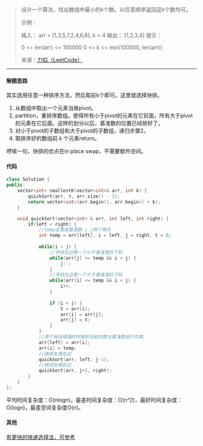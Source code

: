 >设计一个算法，找出数组中最小的k个数。以任意顺序返回这k个数均可。
>
>示例：
>
>输入： arr = [1,3,5,7,2,4,6,8], k = 4
>输出： [1,2,3,4]
>提示：
>
>0 <= len(arr) <= 100000
>0 <= k <= min(100000, len(arr))
>
>来源：[力扣（LeetCode）](https://leetcode-cn.com/problems/smallest-k-lcci)

****

#### 解题思路
其实选用任意一种排序方法，然后取前k个即可。这里就选择快排。

1. 从数组中取出一个元素当做pivot。
2. partition，重排序数组。使得所有小于pivot的元素在它前面，所有大于pivot的元素在它后面。这样的划分以后，基准数的位置已经排好了。
3. 对小于pivot的子数组和大于pivot的子数组，递归步骤2。
4. 取排序好的数组前 k 个元素return。

啰嗦一句，快排的优点在in place swap，不需要额外空间。

#### 代码

```c++
class Solution {
public:
    vector<int> smallestK(vector<int>& arr, int k) {
        quickSort(arr, 0, arr.size() - 1);
        return vector<int>(arr.begin(), arr.begin() + k);
    }

    void quickSort(vector<int> & arr, int left, int right) {
        if(left < right) {
            //temp这里是基准数 i j两个哨兵
            int temp = arr[left], i = left, j = right, t = 0;
            
            while(i < j) {
                //寻找右边第一个小于基准值的下标
                while(arr[j] >= temp && i < j) {
                    j--;
                }
                //寻找左边第一个大于基准值的下标
                while(arr[i] <= temp && i < j) {
                    i++;
                }
                
                if (i < j) {
                    t = arr[i];
                    arr[i] = arr[j];
                    arr[j] = t;
                }
            }
            //两个哨兵相遇的时候把当前的数与基准数进行交换。
            arr[left] = arr[i];
            arr[i] = temp;
            //继续处理左边
            quickSort(arr, left, j-1);
            //继续处理右边
            quickSort(arr, j+1, right);
        }
    }
};
```

平均时间复杂度：O(nlogn)，最差时间复杂度：O(n^2)，最好时间复杂度：O(logn)，最差空间复杂度O(n)。

#### 其他

[有更快的快速选择法，可参考](https://zhuanlan.zhihu.com/p/64627590#:~:text=%E6%A6%82%E8%BF%B0,%E6%98%AF%E7%94%B1Tony%20Hoare%20%E5%8F%91%E6%98%8E%E3%80%82)